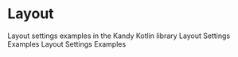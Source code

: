 # Layout

<web-summary>
Layout settings examples in the Kandy Kotlin library
</web-summary>

<card-summary>
Layout Settings Examples
</card-summary>

<link-summary>
Layout Settings Examples
</link-summary>

<include from="Examples.topic" element-id="list-of-layout-examples"></include>